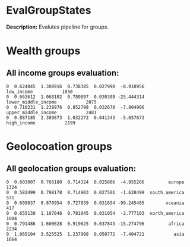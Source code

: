 
# EvalGroupStates

**Description:** Evalutes pipeline for groups.

# Wealth groups

## All income groups evaluation:

```        mae       mse      rmse      mape         r2                group  group_records
0  0.624845  1.308916  0.738385  0.027990  -8.918956           low_income           1850
0  0.663612  1.068102  0.780897  0.030389 -25.444314  lower_middle_income           2075
0  0.710231  1.238976  0.852798  0.032670  -7.804906  upper_middle_income           2481
0  0.887185  2.389873  1.032272  0.041343  -5.657673          high_income           2199
```


# Geolocoation groups

## All geolocation groups evaluation:

```        mae       mse      rmse      mape         r2          group  group_records
0  0.603007  0.766180  0.714324  0.025886  -4.955266         europe           1324
0  0.582499  0.788178  0.714903  0.027501  -1.628499  south_america            571
0  0.609037  0.870954  0.727839  0.031654 -99.245485        oceania            417
0  0.655130  1.107046  0.781045  0.031054  -2.777103  north_america           1084
0  0.791486  1.600628  0.919625  0.037843 -15.274796         africa           2234
0  1.065104  3.525525  1.237908  0.050772  -7.404721           asia           1664
```


